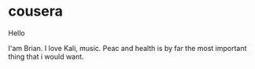 # cousera

Hello

I'am Brian. I love Kali, music.
Peac and health is by far the most important thing that i would want.
